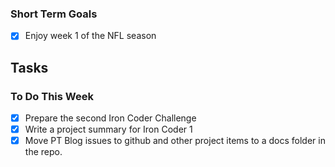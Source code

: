 
### Short Term Goals
- [X] Enjoy week 1 of the NFL season

## Tasks

### To Do This Week
- [X] Prepare the second Iron Coder Challenge
- [X] Write a project summary for Iron Coder 1
- [X] Move PT Blog issues to github and other project items to a docs folder in the repo.
